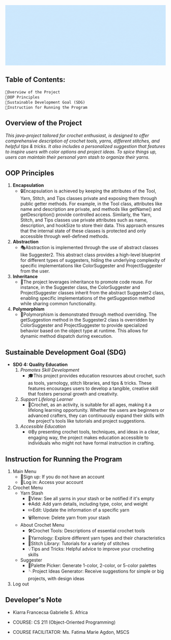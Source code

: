 ![Alt text](gif.gif)

## Table of Contents:
    📍Overview of the Project
    📍OOP Principles
    📍Sustainable Development Goal (SDG)
    📍Instruction for Running the Program

## Overview of the Project
*This java-project tailored for crochet enthusiast, is designed to offer comprehensive description of crochet tools, yarns, different stitches, and helpful tips & tricks. It also includes a personalized suggestion that features to inspire users with color options and project ideas. To spice things up, users can maintain their personal yarn stash to organize their yarns.*

## OOP Principles
1. **Encapsulation**
    - 🔒Encapsulation is achieved by keeping the attributes of the Tool, Yarn, Stitch, and Tips classes private and exposing them through public getter methods. For example, in the Tool class, attributes like name and description are private, and methods like getName() and getDescription() provide controlled access. Similarly, the Yarn, Stitch, and Tips classes use private attributes such as name, description, and hookSize to store their data. This approach ensures that the internal state of these classes is protected and only accessible through well-defined methods.
2. **Abstraction**
    - 🎭Abstraction is implemented through the use of abstract classes like Suggester2. This abstract class provides a high-level blueprint for different types of suggesters, hiding the underlying complexity of specific implementations like ColorSuggester and ProjectSuggester from the user.
3. **Inheritance**
    - 🧬The project leverages inheritance to promote code reuse. For instance, in the Suggester class, the ColorSuggester and ProjectSuggester classes inherit from the abstract Suggester2 class, enabling specific implementations of the getSuggestion method while sharing common functionality.
4. **Polymorphism**
    - 🔄Polymorphism is demonstrated through method overriding. The getSuggestion method in the Suggester2 class is overridden by ColorSuggester and ProjectSuggester to provide specialized behavior based on the object type at runtime. This allows for dynamic method dispatch during execution.

## Sustainable Development Goal (SDG)
- **SDG 4: Quality Education**
    1. *Promotes Skill Development*
        - 🎓This project provides education resources about crochet, such as tools, yarnology, stitch libraries, and tips & tricks. These features encourages users to develop a tangible, creative skill that fosters personal growth and creativity.
    2. *Support Lifelong Learner*
        - 🌟Crochet, as an activity, is suitable for all ages, making it a lifelong learning opportunity. Whether the users are beginners or advanced crafters, they can continuously expand their skills with the project's tools like tutorials and project suggestions.
    3. *Accessible Education*
        - 🌐By presenting crochet tools, techniques, and ideas in a clear, engaging way, the project makes education accessible to individuals who might not have formal instruction in crafting.

## Instruction for Running the Program
1. Main Menu
    - 📝Sign up: If you do not have an account
    - 🔑Log in: Access your account
2. Crochet Menu
    - Yarn Stash
        - 👀View: See all yarns in your stash or be notified if it's empty
        - ➕Add: Add yarn details, including type, color, and weight
        - ✏️Edit: Update the information of a specific yarn
        - 🗑️Remove: Delete yarn from your stash
    - About Crochet Menu
        - 🛠️Crochet Tools: Descriptions of essential crochet tools
        - 🧵Yarnology: Explore different yarn types and their characteristics
        - 📖Stitch Library: Tutorials for a variety of stitches
        - 💡Tips and Tricks: Helpful advice to improve your crocheting skills
    - Suggester
        - 🎨Palette Picker: Generate 1-color, 2-color, or 5-color palettes
        - 🪡Project Ideas Generator: Receive suggestions for simple or big projects, with design ideas
3. Log out

## Developer's Note
- Kiarra Francecsa Gabrielle S. Africa

- COURSE: CS 211 (Object-Oriented Programming)
- COURSE FACILITATOR: Ms. Fatima Marie Agdon, MSCS